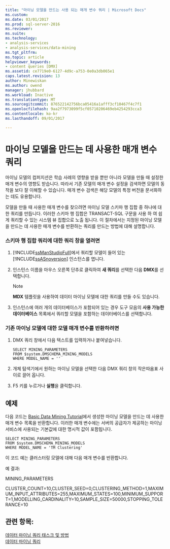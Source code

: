 ```yaml
---
title: "마이닝 모델을 만드는 사용 되는 매개 변수 쿼리 | Microsoft Docs"
ms.custom: 
ms.date: 03/01/2017
ms.prod: sql-server-2016
ms.reviewer: 
ms.suite: 
ms.technology:
- analysis-services
- analysis-services/data-mining
ms.tgt_pltfrm: 
ms.topic: article
helpviewer_keywords:
- content queries [DMX]
ms.assetid: ce7719e0-6127-4d9c-a753-0e0a3db065e1
caps.latest.revision: 13
author: Minewiskan
ms.author: owend
manager: jhubbard
ms.workload: Inactive
ms.translationtype: MT
ms.sourcegitcommit: 876522142756bca05416a1afff3cf10467f4c7f1
ms.openlocfilehash: 9aa2f7973099f5cf05710206469eb4254293cca3
ms.contentlocale: ko-kr
ms.lasthandoff: 09/01/2017

---
```

# <a name="query-the-parameters-used-to-create-a-mining-model"></a>마이닝 모델을 만드는 데 사용한 매개 변수 쿼리
  마이닝 모델의 컴퍼지션은 학습 사례의 영향을 받을 뿐만 아니라 모델을 만들 때 설정한 매개 변수의 영향도 받습니다. 따라서 기존 모델의 매개 변수 설정을 검색하면 모델의 동작을 보다 잘 이해할 수 있습니다. 매개 변수 검색은 해당 모델의 특정 버전을 문서화하는 데도 유용합니다.  
  
 모델을 만들 때 사용한 매개 변수를 찾으려면 마이닝 모델 스키마 행 집합 중 하나에 대한 쿼리를 만듭니다. 이러한 스키마 행 집합은 TRANSACT-SQL 구문을 사용 하 여 쉽게 쿼리할 수 있는 시스템 뷰 집합으로 노출 됩니다. 이 절차에서는 지정된 마이닝 모델을 만드는 데 사용한 매개 변수를 반환하는 쿼리를 만드는 방법에 대해 설명합니다.  
  
### <a name="to-open-a-query-window-for-a-schema-rowset-query"></a>스키마 행 집합 쿼리에 대한 쿼리 창을 열려면  
  
1.  [!INCLUDE[ssManStudioFull](../../includes/ssmanstudiofull-md.md)]에서 쿼리할 모델이 들어 있는 [!INCLUDE[ssASnoversion](../../includes/ssasnoversion-md.md)] 인스턴스를 엽니다.  
  
2.  인스턴스 이름을 마우스 오른쪽 단추로 클릭하여 **새 쿼리**를 선택한 다음 **DMX**를 선택합니다.  
  
    > [!NOTE]  
    >  **MDX** 템플릿을 사용하여 데이터 마이닝 모델에 대한 쿼리를 만들 수도 있습니다.  
  
3.  인스턴스에 여러 개의 데이터베이스가 포함되어 있는 경우 도구 모음의 **사용 가능한 데이터베이스** 목록에서 쿼리할 모델을 포함하는 데이터베이스를 선택합니다.  
  
### <a name="to-return-model-parameters-for-an-existing-mining-model"></a>기존 마이닝 모델에 대한 모델 매개 변수를 반환하려면  
  
1.  DMX 쿼리 창에서 다음 텍스트를 입력하거나 붙여넣습니다.  
  
    ```  
    SELECT MINING_PARAMETERS  
    FROM $system.DMSCHEMA_MINING_MODELS  
    WHERE MODEL_NAME = ''  
    ```  
  
2.  개체 탐색기에서 원하는 마이닝 모델을 선택한 다음 DMX 쿼리 창의 작은따옴표 사이로 끌어 옵니다.  
  
3.  F5 키를 누르거나 **실행**을 클릭합니다.  
  
## <a name="example"></a>예제  
 다음 코드는 [Basic Data Mining Tutorial](http://msdn.microsoft.com/library/6602edb6-d160-43fb-83c8-9df5dddfeb9c)에서 생성한 마이닝 모델을 만드는 데 사용한 매개 변수 목록을 반환합니다. 이러한 매개 변수에는 서버의 공급자가 제공하는 마이닝 서비스에 사용되는 기본값에 대한 명시적 값이 포함됩니다.  
  
```  
SELECT MINING_PARAMETERS   
FROM $system.DMSCHEMA_MINING_MODELS  
WHERE MODEL_NAME = 'TM Clustering'  
```  
  
 이 코드 예는 클러스터링 모델에 대해 다음 매개 변수를 반환합니다.  
  
 예 결과:  
  
 MINING_PARAMETERS  
  
 CLUSTER_COUNT=10,CLUSTER_SEED=0,CLUSTERING_METHOD=1,MAXIMUM_INPUT_ATTRIBUTES=255,MAXIMUM_STATES=100,MINIMUM_SUPPORT=1,MODELLING_CARDINALITY=10,SAMPLE_SIZE=50000,STOPPING_TOLERANCE=10  
  
## <a name="see-also"></a>관련 항목:  
 [데이터 마이닝 쿼리 태스크 및 방법](../../analysis-services/data-mining/data-mining-query-tasks-and-how-tos.md)   
 [데이터 마이닝 쿼리](../../analysis-services/data-mining/data-mining-queries.md)  
  
  

